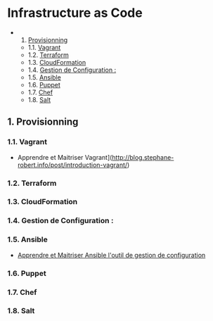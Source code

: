 # Infrastructure as Code

<!-- vscode-markdown-toc -->
* 1. [Provisionning](#Provisionning)
	* 1.1. [Vagrant](#Vagrant)
	* 1.2. [Terraform](#Terraform)
	* 1.3. [CloudFormation](#CloudFormation)
	* 1.4. [Gestion de Configuration :](#GestiondeConfiguration:)
	* 1.5. [Ansible](#Ansible)
	* 1.6. [Puppet](#Puppet)
	* 1.7. [Chef](#Chef)
	* 1.8. [Salt](#Salt)

<!-- vscode-markdown-toc-config
	numbering=true
	autoSave=true
	/vscode-markdown-toc-config -->
<!-- /vscode-markdown-toc -->
##  1. <a name='Provisionning'></a>Provisionning

###  1.1. <a name='Vagrant'></a>Vagrant

- Apprendre et Maitriser Vagrant](http://blog.stephane-robert.info/post/introduction-vagrant/)

###  1.2. <a name='Terraform'></a>Terraform

###  1.3. <a name='CloudFormation'></a>CloudFormation

###  1.4. <a name='GestiondeConfiguration:'></a>Gestion de Configuration :

###  1.5. <a name='Ansible'></a>Ansible

- [Apprendre et Maitriser Ansible l'outil de gestion de configuration](http://blog.stephane-robert.info/post/introduction-ansible/)

###  1.6. <a name='Puppet'></a>Puppet

###  1.7. <a name='Chef'></a>Chef

###  1.8. <a name='Salt'></a>Salt
